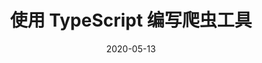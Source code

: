 ---
title: 使用 TypeScript 编写爬虫工具
date: 2020-05-13
categories:
 - 前端
tags:
 - TypeScript
 - 学习笔记
sidebar: auto
---
